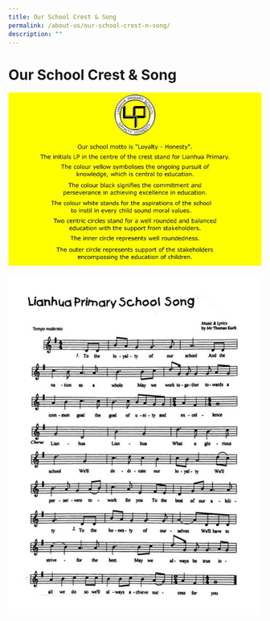```yaml
---
title: Our School Crest & Song
permalink: /about-us/our-school-crest-n-song/
description: ""
---
```

# Our School Crest & Song

![](/images/About%20us/LHPS%20Crest.jpg)

![](/images/About%20us/school%20song.jpg)